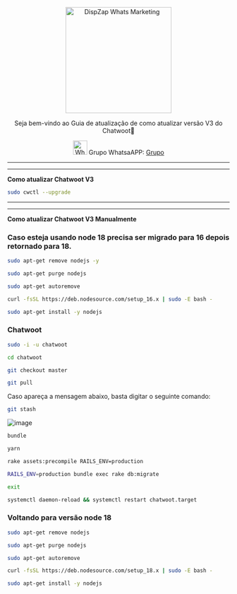 <p align="center">
<img src="https://cwmkt.com.br/wp-content/uploads/2023/08/logo-github-cwmkt.svg" alt="DispZap Whats Marketing" width="240" />
<p align="center">Seja bem-vindo ao Guia de atualização de como atualizar versão V3 do Chatwoot🚀</p>
</p>
  
<p align="center">
<img src="https://whatsapp.com/favicon.ico" alt="WhatsAPP-logo" width="32" />
<span>Grupo WhatsaAPP: </span>
<a href="https://link.cwmkt.com.br/grupo-whats" target="_blank">Grupo</a>
</p>

<hr />
<hr />

**Como atualizar Chatwoot V3**

```bash
sudo cwctl --upgrade
```

<hr />
<hr />

**Como atualizar Chatwoot V3 Manualmente**


### Caso esteja usando node 18 precisa ser migrado para 16 depois retornado para 18.

```bash
sudo apt-get remove nodejs -y
```

```bash
sudo apt-get purge nodejs
```

```bash
sudo apt-get autoremove
```

```bash
curl -fsSL https://deb.nodesource.com/setup_16.x | sudo -E bash -
```

```bash
sudo apt-get install -y nodejs
```

### Chatwoot

```bash
sudo -i -u chatwoot
```

```bash
cd chatwoot
```

```bash
git checkout master
```

```bash
git pull
```

Caso apareça a mensagem abaixo, basta digitar o seguinte comando:

```bash
git stash
```

![image](https://github.com/cwmkt/chatwootv3/assets/34479816/4c707ea5-b39f-4a4c-922d-bb4a5f959c59)


```bash
bundle
```

```bash
yarn
```

```bash
rake assets:precompile RAILS_ENV=production
```

```bash
RAILS_ENV=production bundle exec rake db:migrate
```

```bash
exit
```

```bash
systemctl daemon-reload && systemctl restart chatwoot.target
```

### Voltando para versão node 18

```bash
sudo apt-get remove nodejs
```

```bash
sudo apt-get purge nodejs
```

```bash
sudo apt-get autoremove
```

```bash
curl -fsSL https://deb.nodesource.com/setup_18.x | sudo -E bash -
```

```bash
sudo apt-get install -y nodejs
```

